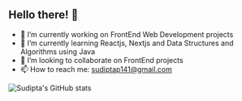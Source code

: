## Hello there! 👋



- 🔭 I’m currently working on FrontEnd Web Development projects 
- 🌱 I’m currently learning Reactjs, Nextjs and Data Structures and Algorithms using Java
- 👯 I’m looking to collaborate on FrontEnd projects
- 📫 How to reach me: sudiptap141@gmail.com


![Sudipta's GitHub stats](https://github-readme-stats.vercel.app/api?username=sudiptapradhan&show_icons=true&theme=synthwave)

